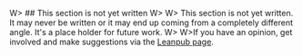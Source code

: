 
W> ## This section is not yet written
W>
W> This section is not yet written. It may never be written or it may end up coming from a completely different angle. It's a place holder for future work.
W>
W>If you have an opinion, get involved and make suggestions via the [Leanpub page](https://leanpub.com/essential_acceptance_testing).

